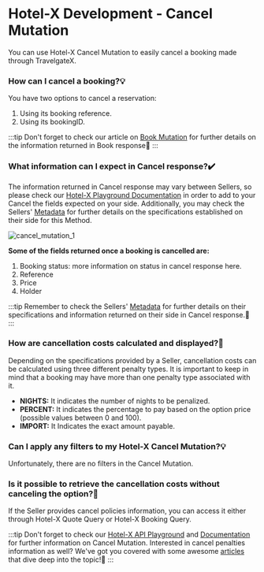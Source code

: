 ﻿---
sidebar_position: 1
---

# Hotel-X Development - Cancel Mutation

You can use Hotel-X Cancel Mutation to easily cancel a booking made through TravelgateX.

### How can I cancel a booking?💡
You have two options to cancel a reservation:
1. Using its booking reference.
1. Using its bookingID.

:::tip
Don't forget to check our article on [Book Mutation](/kb/our-products/are-you-a-buyer/our-methods/booking-flow/book/hotel-x-development-book-mutation) for further details on the information returned in Book response🚀
:::

### What information can I expect in Cancel response?✔️
The information returned in Cancel response may vary between Sellers, so please check our [Hotel-X Playground Documentation](/playground) in order to add to your Cancel the fields expected on your side. Additionally, you may check the Sellers' [Metadata](/kb/our-products/are-you-a-buyer/our-methods/static-content/hotel-x-metadata-query) for further details on the specifications established on their side for this Method.

![cancel_mutation_1](https://storage.travelgate.com/kbase/cancel_mutation_1.jpg)


**Some of the fields returned once a booking is cancelled are:**
1. Booking status: more information on status in cancel response here.
1. Reference
1. Price
1. Holder

:::tip
Remember to check the Sellers' [Metadata](/kb/our-products/are-you-a-buyer/our-methods/static-content/hotel-x-metadata-query) for further details on their specifications and information returned on their side in Cancel response.🔎
:::

### How are cancellation costs calculated and displayed?🔢
Depending on the specifications provided by a Seller, cancellation costs can be calculated using three different penalty types. It is important to keep in mind that a booking may have more than one penalty type associated with it.

- **NIGHTS:** It indicates the number of nights to be penalized.
- **PERCENT:** It indicates the percentage to pay based on the option price (possible values between 0 and 100).
- **IMPORT:** It Indicates the exact amount payable.

### Can I apply any filters to my Hotel-X Cancel Mutation?💡
Unfortunately, there are no filters in the Cancel Mutation.

### Is it possible to retrieve the cancellation costs without canceling the option?🔎
If the Seller provides cancel policies information, you can access it either through Hotel-X Quote Query or Hotel-X Booking Query.
 
:::tip
Don't forget to check our [Hotel-X API Playground](/playground) and [Documentation](/docs/apis/for-buyers/hotel-x-pull-buyers-api/booking-management/cancel) for further information on Cancel Mutation. Interested in cancel penalties information as well? We've got you covered with some awesome [articles](/kb/faqs/faqs-cancel-policies/hotel-buyers-api-cancel-policies) that dive deep into the topic!🚀
:::
